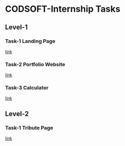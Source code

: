 # CODSOFT-Internship Tasks

## Level-1

### Task-1 Landing Page
[link]()

### Task-2 Portfolio Website
[link]()

### Task-3 Calculator
[link]()

## Level-2 

### Task-1 Tribute Page
[link]()

